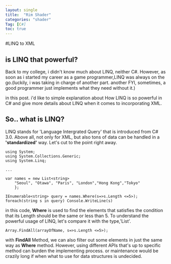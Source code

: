 ```yaml
---
layout: single
title:  "Rim Shader"
categories: "shader"
Tag: [C#]
toc: true
---
```



#LINQ to XML

## is LINQ that powerful?
Back to my college, i didn't know much about LINQ, neither C#. 
However, as soon as i started my career as a game programmer,LINQ was always on the go.(luckily, i was taking in charge of another part. another FYI, sometimes, a good programmer just implements what they need without it.) 

in this post. i'd like to simple explanation about How LINQ is so powerful in C# and give more details about LINQ when it comes to incorporating XML.


## So.. what is LINQ?
LINQ stands for 'Language Intergrated Query' that is introduced from C# 3.0. Above all, not only for XML, but also tons of data can be handled in a **'standardized'** way. Let's cut to the point right away.

```
using System;
using System.Collections.Generic;
using System.Linq;

...

var names = new List<string>
    "Seoul", "Otawa", "Paris", "London","Hong Kong","Tokyo"
    };

IEnumerable<string> query = names.Where(s=>s.Length <=5>);
foreach(string s in query) Console.WriteLine(s)

```

in this code, **Where** is used to find the elements that satisfies the condition that its Length should be the same or less than 5. To understand the powerful usage of LINQ, let's compare it with the type,'List'.

```
Array.FindAll(arrayOfName, s=>s.Length <=5>);
```

with **FindAll** Method, we can also filter out some elements in just the same way as **Where** method.
However, using different APIs that's up to specific method can burden the implementing process. or maintenance would be crazily long if when what to use for data structures is undecided. 